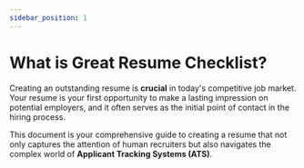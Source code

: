```yaml
---
sidebar_position: 1
---
```


# What is Great Resume Checklist?

Creating an outstanding resume is **crucial** in today's competitive job market. Your resume is your first opportunity to make a lasting impression on potential employers, and it often serves as the initial point of contact in the hiring process.

This document is your comprehensive guide to creating a resume that not only captures the attention of human recruiters but also navigates the complex world of **Applicant Tracking Systems (ATS)**.

